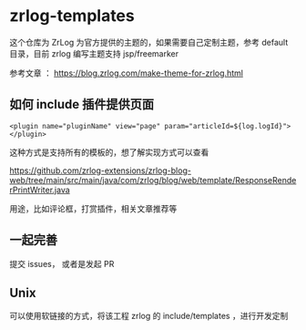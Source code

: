 # zrlog-templates

这个仓库为 ZrLog 为官方提供的主题的，如果需要自己定制主题，参考 default 目录，目前 zrlog 编写主题支持 jsp/freemarker

参考文章 ： https://blog.zrlog.com/make-theme-for-zrlog.html

## 如何 include 插件提供页面

```
<plugin name="pluginName" view="page" param="articleId=${log.logId}"></plugin>
```

这种方式是支持所有的模板的，想了解实现方式可以查看 

https://github.com/zrlog-extensions/zrlog-blog-web/tree/main/src/main/java/com/zrlog/blog/web/template/ResponseRenderPrintWriter.java

用途，比如评论框，打赏插件，相关文章推荐等

## 一起完善

提交 issues， 或者是发起 PR

## Unix

可以使用软链接的方式，将该工程 zrlog 的 include/templates ，进行开发定制